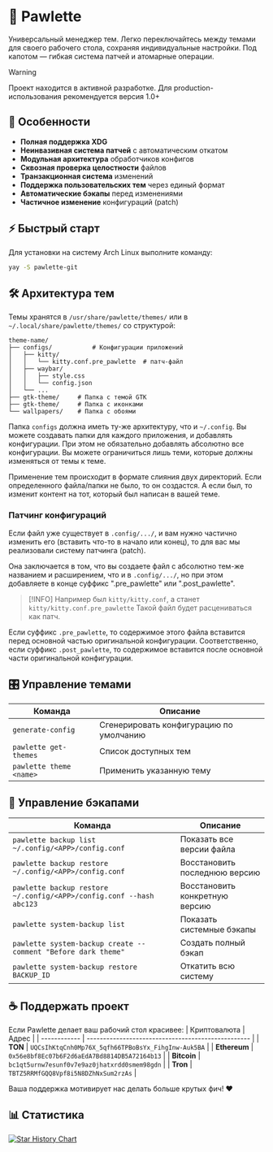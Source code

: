 # 🐾 Pawlette
Универсальный менеджер тем.
Легко переключайтесь между темами для своего рабочего стола, сохраняя индивидуальные настройки.
Под капотом — гибкая система патчей и атомарные операции.

> [!Warning]
> Проект находится в активной разработке.
> Для production-использования рекомендуется версия 1.0+

## 🌟 Особенности
- **Полная поддержка XDG**
- **Неинвазивная система патчей** с автоматическим откатом
- **Модульная архитектура** обработчиков конфигов
- **Сквозная проверка целостности** файлов
- **Транзакционная система** изменений
- **Поддержка пользовательских тем** через единый формат
- **Автоматические бэкапы** перед изменениями
- **Частичное изменение** конфигураций (patch)

## ⚡ Быстрый старт
Для установки на систему Arch Linux выполните команду:
```bash
yay -S pawlette-git
```

## 🛠 Архитектура тем
Темы хранятся в `/usr/share/pawlette/themes/` или в `~/.local/share/pawlette/themes/` со структурой:
```text
theme-name/
├── configs/           # Конфигурации приложений
│   ├── kitty/
│   │   └── kitty.conf.pre_pawlette  # патч-файл
│   ├── waybar/
│   │   ├── style.css
│   │   └── config.json
│   └── ...
├── gtk-theme/     # Папка с темой GTK
├── gtk-theme/     # Папка с иконками
└── wallpapers/    # Папка с обоями
```
Папка `configs` должна иметь ту-же архитектуру, что и `~/.config`.
Вы можете создавать папки для каждого приложения, и добавлять конфигурации.
При этом не обязательно добавлять абсолютно все конфигурации.
Вы можете ограничиться лишь теми, которые должны изменяться от темы к теме.

Применение тем происходит в формате слияния двух директорий.
Если определенного файла/папки не было, то он создастся.
А если был, то изменит контент на тот, который был написан в вашей теме.

### Патчинг конфигураций
Если файл уже существует в `.config/.../`,
и вам нужно частично изменить его (вставить что-то в начало или конец), то
для вас мы реализовали систему патчинга (patch).

Она заключается в том, что вы создаете файл с абсолютно тем-же названием и расширением,
что и в `.config/.../`, но при этом добавляете в конце суффикс ".pre_pawlette" или ".post_pawlette".

> [!INFO]
> Например был `kitty/kitty.conf`, а станет `kitty/kitty.conf.pre_pawlette`
> Такой файл будет расцениваться как патч.

Если суффикс `.pre_pawlette`, то содержимое этого файла вставится перед основной частью оригинальной конфигурации.
Соответственно, если суффикс `.post_pawlette`, то содержимое вставится после основной части оригинальной конфигурации.

## 🎛 Управление темами
| Команда                 | Описание                                |
| ----------------------- | ----------------------------------------|
| `generate-config`       | Сгенерировать конфигурацию по умолчанию |
| `pawlette get-themes`   | Список доступных тем                    |
| `pawlette theme <name>` | Применить указанную тему                |

## 🔄 Управление бэкапами
| Команда                                                             | Описание                       |
| ------------------------------------------------------------------- | ------------------------------ |
| `pawlette backup list ~/.config/<APP>/config.conf`                  | Показать все версии файла      |
| `pawlette backup restore ~/.config/<APP>/config.conf`               | Восстановить последнюю версию  |
| `pawlette backup restore ~/.config/<APP>/config.conf --hash abc123` | Восстановить конкретную версию |
| `pawlette system-backup list`                                       | Показать системные бэкапы      |
| `pawlette system-backup create --comment "Before dark theme"`       | Создать полный бэкап           |
| `pawlette system-backup restore BACKUP_ID`                          | Откатить всю систему           |

## ☕ Поддержать проект
Если Pawlette делает ваш рабочий стол красивее:
| Криптовалюта | Адрес                                              |
| ------------ | -------------------------------------------------- |
| **TON**      | `UQCsIhKtqCnh0Mp76X_5qfh66TPBoBsYx_FihgInw-Auk5BA` |
| **Ethereum** | `0x56e8bf8Ec07b6F2d6aEdA7Bd8814DB5A72164b13`       |
| **Bitcoin**  | `bc1qt5urnw7esunf0v7e9az0jhatxrdd0smem98gdn`       |
| **Tron**     | `TBTZ5RRMfGQQ8Vpf8i5N8DZhNxSum2rzAs`               |

Ваша поддержка мотивирует нас делать больше крутых фич! ❤️

## 📊 Статистика
[![Star History Chart](https://api.star-history.com/svg?repos=meowrch/pawlette&type=Date)](https://star-history.com/#meowrch/pawlette&Date)